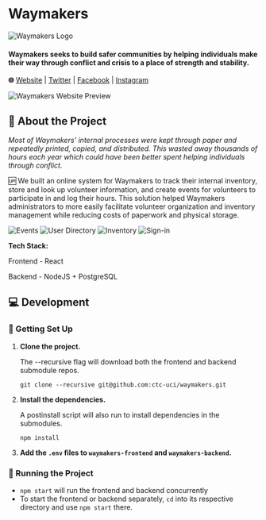 
# Waymakers
![Waymakers Logo](https://media-exp1.licdn.com/dms/image/C4E1BAQFYOCQ-2SCftw/company-background_10000/0/1521837604390?e=2159024400&v=beta&t=1JHqCVw9FztoFSgZ8YC2AHKpCjSl4z_yCOTyqSuAFn0)
#### Waymakers seeks to build safer communities by helping individuals make their way through conflict and crisis to a place of strength and stability.

**🌐** [Website](https://waymakersoc.org) | [Twitter](https://twitter.com/WaymakersOC) | [Facebook](https://www.facebook.com/WaymakersOC/) | [Instagram](https://www.instagram.com/WaymakersOC)


![Waymakers Website Preview](https://i.imgur.com/BNwFMsO.png)


## 🔎 About the Project

*Most of Waymakers' internal processes were kept through paper and repeatedly printed, copied, and distributed. This wasted away thousands of hours each year which could have been better spent helping individuals through conflict.*


🆙 We built an online system for Waymakers to track their internal inventory, store and look up volunteer information, and create events for volunteers to participate in and log their hours. This solution helped Waymakers administrators to more easily facilitate volunteer organization and inventory management while reducing costs of paperwork and physical storage.

![Events](https://lh3.googleusercontent.com/GCa_eprzkizmtgWzGC0aOKYkf2d2vQgmEXXKvRORKu8bSnAbiVZUsK5sM3O2C59Khxihl5ByrEZ-cKjkEE1Z=w1343-h1283)
![User Directory](https://lh3.googleusercontent.com/wnztl915lHbvABXD-qOzQL031CUdAYm_gJQFxFsN2tJO_t77AaFvXFq5nsDVrDX3J93nJnCD4EYxqFL0DbKU=w1343-h1283)
![Inventory](https://lh6.googleusercontent.com/hiyPIwBGmRFAPn6lU0gDKF5RvcdGTkRRqLul4TfyCX2WZFBxXQtw6wdSicGeOoBSq2z5es7gDLwi5sXkwWCT=w1343-h1283)
![Sign-in](https://lh3.googleusercontent.com/_G8LH1cULT0xXf93f-fiJlv-tx9cNeE04pExFxPiAN9aaXOkGewZ8nDfXCLFFi5dx3ItxcDIM1F0ooT22L8a=w1343-h1283)

**Tech Stack:**

Frontend - React

Backend - NodeJS + PostgreSQL


## 💻 Development 

### 🔨 Getting Set Up

1. **Clone the project.**
	
	The --recursive flag will download both the frontend and backend submodule repos.
	
	`git clone --recursive git@github.com:ctc-uci/waymakers.git`

2. **Install the dependencies.**

	A postinstall script will also run to install dependencies in the submodules.

	`npm install`
	
3. **Add the `.env` files to `waymakers-frontend` and `waymakers-backend`.**


### 💨 Running the Project

- `npm start` will run the frontend and backend concurrently
- To start the frontend or backend separately, `cd` into its respective directory and use `npm start` there.